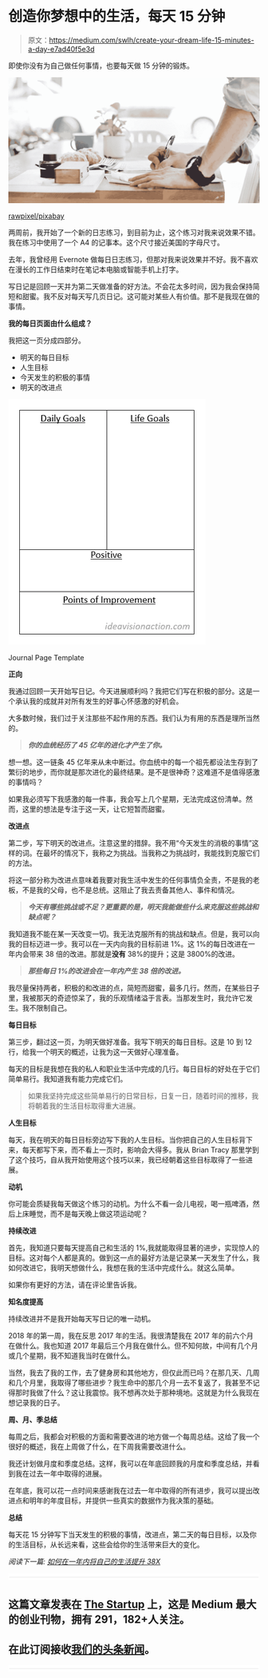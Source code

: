 # 创造你梦想中的生活，每天 15 分钟

> 原文：<https://medium.com/swlh/create-your-dream-life-15-minutes-a-day-e7ad40f5e3d>

即使你没有为自己做任何事情，也要每天做 15 分钟的锻炼。

![](img/26043d984ef12fe17023eed0460377a3.png)

[rawpixel/pixabay](https://pixabay.com/en/book-bread-bright-bun-cafe-casual-1986286/)

两周前，我开始了一个新的日志练习，到目前为止，这个练习对我来说效果不错。我在练习中使用了一个 A4 的记事本。这个尺寸接近美国的字母尺寸。

去年，我曾经用 Evernote 做每日日志练习，但那对我来说效果并不好。我不喜欢在漫长的工作日结束时在笔记本电脑或智能手机上打字。

写日记是回顾一天并为第二天做准备的好方法。不会花太多时间，因为我会保持简短和甜蜜。我不反对每天写几页日记。这可能对某些人有价值。那不是我现在做的事情。

**我的每日页面由什么组成？**

我把这一页分成四部分。

*   明天的每日目标
*   人生目标
*   今天发生的积极的事情
*   明天的改进点

![](img/a002e4695eb0fd5420a0f455ce78e903.png)

Journal Page Template

**正向**

我通过回顾一天开始写日记。今天进展顺利吗？我把它们写在积极的部分。这是一个承认我的成就并对所有发生的好事心怀感激的好机会。

大多数时候，我们过于关注那些不起作用的东西。我们认为有用的东西是理所当然的。

> ***你的血统经历了 45 亿年的进化才产生了你。***

想一想。这一链条 45 亿年来从未中断过。你血统中的每一个祖先都设法生存到了繁衍的地步，而你就是那次进化的最终结果。是不是很神奇？这难道不是值得感激的事情吗？

如果我必须写下我感激的每一件事，我会写上几个星期，无法完成这份清单。然而，这里的想法是专注于这一天，让它短暂而甜蜜。

**改进点**

第二步，写下明天的改进点。注意这里的措辞。我不用“今天发生的消极的事情”这样的词。在最坏的情况下，我称之为挑战。当我称之为挑战时，我能找到克服它们的方法。

将这一部分称为改进点意味着我要对我生活中发生的任何事情负全责，不是我的老板，不是我的父母，也不是总统。这阻止了我去责备其他人、事件和情况。

> ***今天有哪些挑战或不足？更重要的是，明天我能做些什么来克服这些挑战和缺点呢？***

我知道我不能在某一天改变一切。我无法克服所有的挑战和缺点。但是，我可以向我的目标迈进一步。我可以在一天内向我的目标前进 1%。这 1%的每日改进在一年内会带来 38 倍的改进。那就是**没有** 38%的提升；这是 3800%的改进。

> ***那些每日 1%的改进会在一年内产生 38 倍的改进。***

我尽量保持两者，积极的和改进的点，简短而甜蜜，最多几行。然而，在某些日子里，我被那天的奇迹惊呆了，我的乐观情绪溢于言表。当那发生时，我允许它发生。我不限制自己。

**每日目标**

第三步，翻过这一页，为明天做好准备。我写下明天的每日目标。这是 10 到 12 行，给我一个明天的概述，让我为这一天做好心理准备。

每天的目标是我想在我的私人和职业生活中完成的几行。每日目标的好处在于它们简单易行。我知道我有能力完成它们。

> 如果我坚持完成这些简单易行的日常目标，日复一日，随着时间的推移，我将朝着我的生活目标取得重大进展。

**人生目标**

每天，我在明天的每日目标旁边写下我的人生目标。当你把自己的人生目标背下来，每天都写下来，而不看上一页时，影响会大得多。我从 Brian Tracy 那里学到了这个技巧，自从我开始使用这个技巧以来，我已经朝着这些目标取得了一些进展。

**动机**

你可能会质疑我每天做这个练习的动机。为什么不看一会儿电视，喝一瓶啤酒，然后上床睡觉，而不是每天晚上做这项运动呢？

**持续改进**

首先，我知道只要每天提高自己和生活的 1%,我就能取得显著的进步，实现惊人的目标。这对每个人都是真的。做到这一点的最好方法是记录某一天发生了什么，我如何改进它，我明天想做什么，我想在我的生活中完成什么。就这么简单。

如果你有更好的方法，请在评论里告诉我。

**知名度提高**

持续改进并不是我开始每天写日记的唯一动机。

2018 年的第一周，我在反思 2017 年的生活。我很清楚我在 2017 年的前六个月在做什么。我也知道 2017 年最后三个月我在做什么。但不知何故，中间有几个月或几个星期，我不知道我当时在做什么。

当然，我去了我的工作，去了健身房和其他地方，但仅此而已吗？在那几天、几周和几个月里，我取得了哪些进步？我生命中的那几个月一去不复返了，我甚至不记得那时我做了什么？这让我震惊。我不想再次处于那种境地。这就是为什么我现在想记录我的日子。

**周、月、季总结**

每周之后，我都会对积极的方面和需要改进的地方做一个每周总结。这给了我一个很好的概述，我在上周做了什么，在下周我需要改进什么。

我还计划做月度和季度总结。这样，我可以在年底回顾我的月度和季度总结，并看到我在过去一年中取得的进展。

在年底，我可以花一点时间来感谢我在过去一年中取得的所有进步，我可以提出改进点和明年的年度目标，并提供一些真实的数据作为我决策的基础。

**总结**

每天花 15 分钟写下当天发生的积极的事情，改进点，第二天的每日目标，以及你的生活目标，从长远来看，这些会给你的生活带来巨大的变化。

*阅读下一篇:* [*如何在一年内将自己的生活提升 38X*](https://ideavisionaction.com/personal-development/how-to-improve-your-life-38x-in-a-year/)

![](img/731acf26f5d44fdc58d99a6388fe935d.png)

## 这篇文章发表在 [The Startup](https://medium.com/swlh) 上，这是 Medium 最大的创业刊物，拥有 291，182+人关注。

## 在此订阅接收[我们的头条新闻](http://growthsupply.com/the-startup-newsletter/)。

![](img/731acf26f5d44fdc58d99a6388fe935d.png)